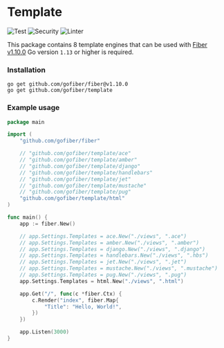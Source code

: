 # Template

![Test](https://github.com/gofiber/template/workflows/Test/badge.svg)
![Security](https://github.com/gofiber/template/workflows/Security/badge.svg)
![Linter](https://github.com/gofiber/template/workflows/Linter/badge.svg)

This package contains 8 template engines that can be used with [Fiber v1.10.0](https://github.com/gofiber/fiber)
Go version `1.13` or higher is required.

### Installation
```
go get github.com/gofiber/fiber@v1.10.0
go get github.com/gofiber/template
```

### Example usage
```go
package main

import (
	"github.com/gofiber/fiber"

	// "github.com/gofiber/template/ace"
	// "github.com/gofiber/template/amber"
	// "github.com/gofiber/template/django"
	// "github.com/gofiber/template/handlebars"
  	// "github.com/gofiber/template/jet"
	// "github.com/gofiber/template/mustache"
	// "github.com/gofiber/template/pug"
	"github.com/gofiber/template/html"
)

func main() {
	app := fiber.New()

	// app.Settings.Templates = ace.New("./views", ".ace")
	// app.Settings.Templates = amber.New("./views", ".amber")
	// app.Settings.Templates = django.New("./views", ".django")
	// app.Settings.Templates = handlebars.New("./views", ".hbs")
  	// app.Settings.Templates = jet.New("./views", ".jet")
	// app.Settings.Templates = mustache.New("./views", ".mustache")
	// app.Settings.Templates = pug.New("./views", ".pug")
	app.Settings.Templates = html.New("./views", ".html")

	app.Get("/", func(c *fiber.Ctx) {
		c.Render("index", fiber.Map{
			"Title": "Hello, World!",
		})
	})

	app.Listen(3000)
}

```
